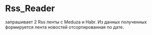 # Rss_Reader
запрашивает 2 Rss ленты с Meduza и Habr. Из данных полученных формируется лента новостей отсортированная по дате.
